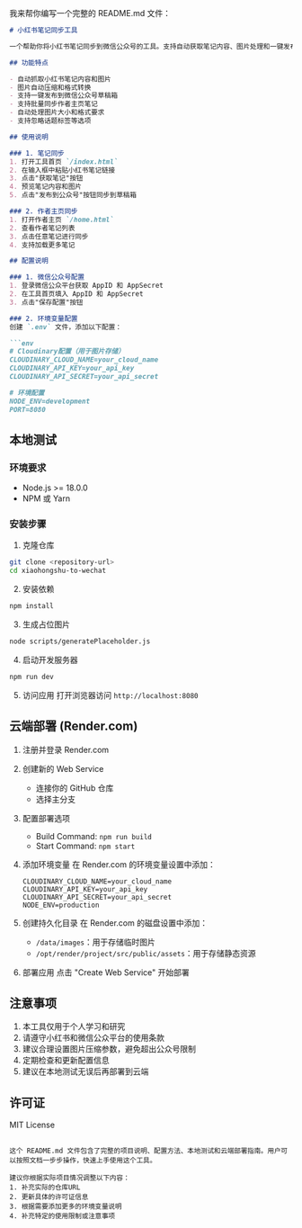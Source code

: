 我来帮你编写一个完整的 README.md 文件：

```markdown:README.md
# 小红书笔记同步工具

一个帮助你将小红书笔记同步到微信公众号的工具。支持自动获取笔记内容、图片处理和一键发布到公众号草稿箱。

## 功能特点

- 自动抓取小红书笔记内容和图片
- 图片自动压缩和格式转换
- 支持一键发布到微信公众号草稿箱
- 支持批量同步作者主页笔记
- 自动处理图片大小和格式要求
- 支持忽略话题标签等选项

## 使用说明

### 1. 笔记同步
1. 打开工具首页 `/index.html`
2. 在输入框中粘贴小红书笔记链接
3. 点击"获取笔记"按钮
4. 预览笔记内容和图片
5. 点击"发布到公众号"按钮同步到草稿箱

### 2. 作者主页同步
1. 打开作者主页 `/home.html`
2. 查看作者笔记列表
3. 点击任意笔记进行同步
4. 支持加载更多笔记

## 配置说明

### 1. 微信公众号配置
1. 登录微信公众平台获取 AppID 和 AppSecret
2. 在工具首页填入 AppID 和 AppSecret
3. 点击"保存配置"按钮

### 2. 环境变量配置
创建 `.env` 文件，添加以下配置：

```env
# Cloudinary配置（用于图片存储）
CLOUDINARY_CLOUD_NAME=your_cloud_name
CLOUDINARY_API_KEY=your_api_key
CLOUDINARY_API_SECRET=your_api_secret

# 环境配置
NODE_ENV=development
PORT=8080
```

## 本地测试

### 环境要求
- Node.js >= 18.0.0
- NPM 或 Yarn

### 安装步骤

1. 克隆仓库
```bash
git clone <repository-url>
cd xiaohongshu-to-wechat
```

2. 安装依赖
```bash
npm install
```

3. 生成占位图片
```bash
node scripts/generatePlaceholder.js
```

4. 启动开发服务器
```bash
npm run dev
```

5. 访问应用
打开浏览器访问 `http://localhost:8080`

## 云端部署 (Render.com)

1. 注册并登录 Render.com

2. 创建新的 Web Service
   - 连接你的 GitHub 仓库
   - 选择主分支

3. 配置部署选项
   - Build Command: `npm run build`
   - Start Command: `npm start`

4. 添加环境变量
   在 Render.com 的环境变量设置中添加：
   ```
   CLOUDINARY_CLOUD_NAME=your_cloud_name
   CLOUDINARY_API_KEY=your_api_key
   CLOUDINARY_API_SECRET=your_api_secret
   NODE_ENV=production
   ```

5. 创建持久化目录
   在 Render.com 的磁盘设置中添加：
   - `/data/images`：用于存储临时图片
   - `/opt/render/project/src/public/assets`：用于存储静态资源

6. 部署应用
   点击 "Create Web Service" 开始部署

## 注意事项

1. 本工具仅用于个人学习和研究
2. 请遵守小红书和微信公众平台的使用条款
3. 建议合理设置图片压缩参数，避免超出公众号限制
4. 定期检查和更新配置信息
5. 建议在本地测试无误后再部署到云端

## 许可证

MIT License
```

这个 README.md 文件包含了完整的项目说明、配置方法、本地测试和云端部署指南。用户可以按照文档一步步操作，快速上手使用这个工具。

建议你根据实际项目情况调整以下内容：
1. 补充实际的仓库URL
2. 更新具体的许可证信息
3. 根据需要添加更多的环境变量说明
4. 补充特定的使用限制或注意事项
